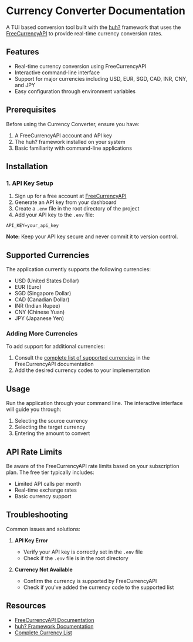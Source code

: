 # Currency Converter Documentation

A TUI based conversion tool built with the [huh?](https://github.com/charmbracelet/huh) framework that uses the [FreeCurrencyAPI](https://freecurrencyapi.com/) to provide real-time currency conversion rates.

## Features

- Real-time currency conversion using FreeCurrencyAPI
- Interactive command-line interface
- Support for major currencies including USD, EUR, SGD, CAD, INR, CNY, and JPY
- Easy configuration through environment variables

## Prerequisites

Before using the Currency Converter, ensure you have:

1. A FreeCurrencyAPI account and API key
2. The huh? framework installed on your system
3. Basic familiarity with command-line applications

## Installation

### 1. API Key Setup

1. Sign up for a free account at [FreeCurrencyAPI](https://freecurrencyapi.com/)
2. Generate an API key from your dashboard
3. Create a `.env` file in the root directory of the project
4. Add your API key to the `.env` file:

```plaintext
API_KEY=your_api_key
```

**Note:** Keep your API key secure and never commit it to version control.

## Supported Currencies

The application currently supports the following currencies:

- USD (United States Dollar)
- EUR (Euro)
- SGD (Singapore Dollar)
- CAD (Canadian Dollar)
- INR (Indian Rupee)
- CNY (Chinese Yuan)
- JPY (Japanese Yen)

### Adding More Currencies

To add support for additional currencies:

1. Consult the [complete list of supported currencies](https://freecurrencyapi.com/docs/currency-list) in the FreeCurrencyAPI documentation
2. Add the desired currency codes to your implementation

## Usage

Run the application through your command line. The interactive interface will guide you through:

1. Selecting the source currency
2. Selecting the target currency
3. Entering the amount to convert

## API Rate Limits

Be aware of the FreeCurrencyAPI rate limits based on your subscription plan. The free tier typically includes:

- Limited API calls per month
- Real-time exchange rates
- Basic currency support

## Troubleshooting

Common issues and solutions:

1. **API Key Error**

   - Verify your API key is correctly set in the `.env` file
   - Check if the `.env` file is in the root directory

2. **Currency Not Available**
   - Confirm the currency is supported by FreeCurrencyAPI
   - Check if you've added the currency code to the supported list

## Resources

- [FreeCurrencyAPI Documentation](https://freecurrencyapi.com/docs)
- [huh? Framework Documentation](https://github.com/charmbracelet/huh)
- [Complete Currency List](https://freecurrencyapi.com/docs/currency-list)
